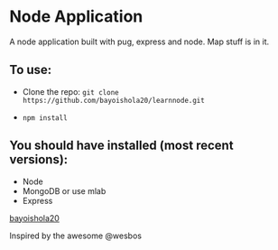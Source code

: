 # Node Application
A node application built with pug, express and node. Map stuff is in it.

## To use:
* Clone the repo: `git clone https://github.com/bayoishola20/learnnode.git`

* `npm install`



## You should have installed (most recent versions):

* Node
* MongoDB or use mlab
* Express



[bayoishola20](github.bayoishola20.io)


Inspired by the awesome @wesbos